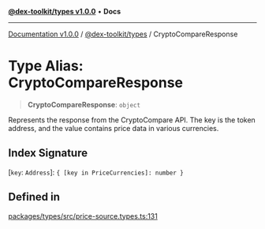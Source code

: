[**@dex-toolkit/types v1.0.0**](../README.md) • **Docs**

***

[Documentation v1.0.0](../../../packages.md) / [@dex-toolkit/types](../README.md) / CryptoCompareResponse

# Type Alias: CryptoCompareResponse

> **CryptoCompareResponse**: `object`

Represents the response from the CryptoCompare API.
The key is the token address, and the value contains price data in various currencies.

## Index Signature

 \[`key`: `Address`\]: `{ [key in PriceCurrencies]: number }`

## Defined in

[packages/types/src/price-source.types.ts:131](https://github.com/niZmosis/dex-toolkit/blob/3d8b41b44787b30fbea5de3ab4737662ffb61bc8/packages/types/src/price-source.types.ts#L131)

